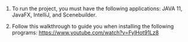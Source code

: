 1. To run the project, you must have the following applications: JAVA 11, JavaFX, IntelliJ, and Scenebuilder.

2. Follow this walkthrough to guide you when installing the following programs:
https://www.youtube.com/watch?v=FylHot91Lz8